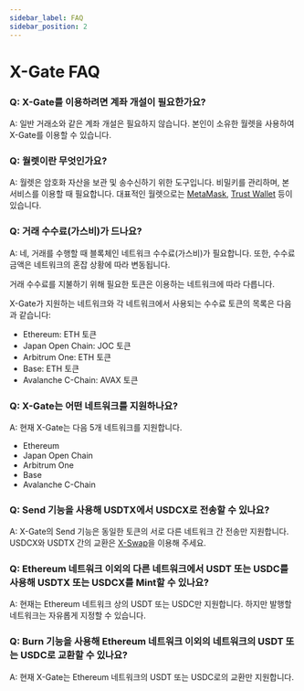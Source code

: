 ```yaml
---
sidebar_label: FAQ
sidebar_position: 2
---
```


# X-Gate FAQ

### Q: X-Gate를 이용하려면 계좌 개설이 필요한가요?

A: 일반 거래소와 같은 계좌 개설은 필요하지 않습니다. 본인이 소유한 월렛을 사용하여 X-Gate를 이용할 수 있습니다.

### Q: 월렛이란 무엇인가요?

A: 월렛은 암호화 자산을 보관 및 송수신하기 위한 도구입니다. 비밀키를 관리하며, 본 서비스를 이용할 때 필요합니다. 대표적인 월렛으로는 [MetaMask](https://metamask.io/), [Trust Wallet](https://trustwallet.com/) 등이 있습니다.

### Q: **거래 수수료(가스비)가 드나요?**

A: 네, 거래를 수행할 때 블록체인 네트워크 수수료(가스비)가 필요합니다. 또한, 수수료 금액은 네트워크의 혼잡 상황에 따라 변동됩니다.

거래 수수료를 지불하기 위해 필요한 토큰은 이용하는 네트워크에 따라 다릅니다.

X-Gate가 지원하는 네트워크와 각 네트워크에서 사용되는 수수료 토큰의 목록은 다음과 같습니다:

- Ethereum: ETH 토큰
- Japan Open Chain: JOC 토큰
- Arbitrum One: ETH 토큰
- Base: ETH 토큰
- Avalanche C-Chain: AVAX 토큰

### **Q: X-Gate는 어떤 네트워크를 지원하나요?**

A: 현재 X-Gate는 다음 5개 네트워크를 지원합니다.

- Ethereum
- Japan Open Chain
- Arbitrum One
- Base
- Avalanche C-Chain

### **Q: Send 기능을 사용해 USDTX에서 USDCX로 전송할 수 있나요?**

A: X-Gate의 Send 기능은 동일한 토큰의 서로 다른 네트워크 간 전송만 지원합니다. USDCX와 USDTX 간의 교환은 [X-Swap](https://x-swap.org)을 이용해 주세요.

### **Q: Ethereum 네트워크 이외의 다른 네트워크에서 USDT 또는 USDC를 사용해 USDTX 또는 USDCX를 Mint할 수 있나요?**

A: 현재는 Ethereum 네트워크 상의 USDT 또는 USDC만 지원합니다. 하지만 발행할 네트워크는 자유롭게 지정할 수 있습니다.

### **Q: Burn 기능을 사용해 Ethereum 네트워크 이외의 네트워크의 USDT 또는 USDC로 교환할 수 있나요?**

A: 현재 X-Gate는 Ethereum 네트워크의 USDT 또는 USDC로의 교환만 지원합니다.